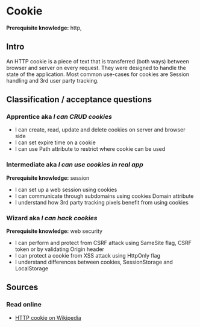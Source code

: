 # Cookie

**Prerequisite knowledge:** http, 

## Intro
An HTTP cookie is a piece of text that is transferred (both ways) between browser and server on every request. They were designed to handle the state of the application. Most common use-cases for cookies are Session handling and 3rd user party tracking.

## Classification / acceptance questions

### Apprentice aka _I can CRUD cookies_
* I can create, read, update and delete cookies on server and browser side
* I can set expire time on a cookie
* I can use Path attribute to restrict where cookie can be used

### Intermediate aka _I can use cookies in real app_
**Prerequisite knowledge:** session
* I can set up a web session using cookies
* I can communicate through subdomains using cookies Domain attribute
* I understand how 3rd party tracking pixels benefit from using cookies   

### Wizard aka _I can hack cookies_
**Prerequisite knowledge:** web security
* I can perform and protect from CSRF attack using SameSite flag, CSRF token or by validating Origin header
* I can protect a cookie from XSS attack using HttpOnly flag
* I understand differences between cookies, SessionStorage and LocalStorage

## Sources

### Read online
- [HTTP cookie on Wikipedia](https://en.wikipedia.org/wiki/HTTP_cookie)
